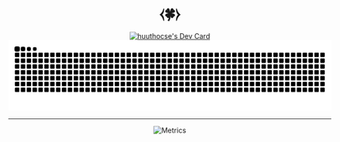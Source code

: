 <div align="center" style="width:652px; text-align:center;">
    <h1>⧼🍀⧽</h1>
</div>

<div align="center" style="width:652px;">
    <a href="https://app.daily.dev/huuthocse">
        <img src="https://raw.githubusercontent.com/huuthocse/huuthocse/devcard/devcard.png" width="652px" alt="huuthocse's Dev Card" />
    </a>
    <picture style="width:652px;">
        <source media="(prefers-color-scheme: dark)" srcset="https://raw.githubusercontent.com/huuthocse/huuthocse/snk/github-contribution-grid-snake-dark.svg">
        <source media="(prefers-color-scheme: light)" srcset="https://raw.githubusercontent.com/huuthocse/huuthocse/snk/github-contribution-grid-snake.svg">
        <img src="https://raw.githubusercontent.com/tuc0w/tuc0w/snk/github-contribution-grid-snake.svg" width="652px" alt="Snake">
    </picture>
    <hr width="652px" />
    <img src="https://raw.githubusercontent.com/huuthocse/huuthocse/metrics/github-metrics.svg" width="652px" alt="Metrics" />
</div>
